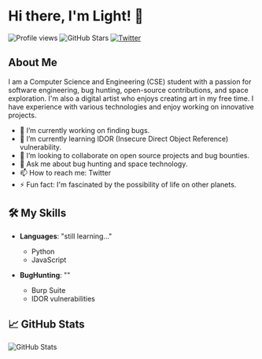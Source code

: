# Hi there, I'm Light! 👋

![Profile views](https://komarev.com/ghpvc/?username=Light-Yagami-01&color=blue) ![GitHub Stars](https://img.shields.io/github/stars/Light-Yagami-01?style=social) [![Twitter](https://img.shields.io/badge/Twitter-Profile-blue?logo=twitter)](https://twitter.com/_Light_Yagami_x)

## About Me

I am a Computer Science and Engineering (CSE) student with a passion for software engineering, bug hunting, open-source contributions, and space exploration. I'm also a digital artist who enjoys creating art in my free time. I have experience with various technologies and enjoy working on innovative projects.

- 🔭 I’m currently working on finding bugs.
- 🌱 I’m currently learning IDOR (Insecure Direct Object Reference) vulnerability.
- 👯 I’m looking to collaborate on open source projects and bug bounties.
- 💬 Ask me about bug hunting and space technology.
- 📫 How to reach me: Twitter
- ⚡ Fun fact: I'm fascinated by the possibility of life on other planets.

## 🛠️ My Skills

- **Languages**: "still learning..."
  - Python
  - JavaScript 

- **BugHunting**: ""
  - Burp Suite
  - IDOR vulnerabilities

## 📈 GitHub Stats

![GitHub Stats](https://github-readme-stats.vercel.app/api?username=Light-Yagami-01&show_icons=true&hide=contribs,prs&cache_seconds=86400&theme=default)
